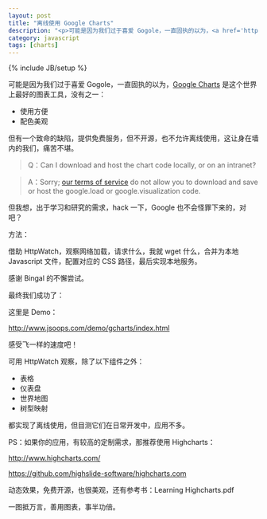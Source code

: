 ```yaml
---
layout: post
title: "离线使用 Google Charts"
description: "<p>可能是因为我们过于喜爱 Gogole，一直固执的以为，<a href='https://developers.google.com/chart/interactive/docs/index'>Google Charts</a> 是这个世界上最好的图表工具，没有之一：</p><ul><li>使用方便</li><li>配色美观</li></ul><p>但有一个致命的缺陷，提供免费服务，但不开源，也不允许离线使用，这让身在墙内的我们，痛苦不堪。</p>"
category: javascript
tags: [charts]
---
```

{% include JB/setup %}

可能是因为我们过于喜爱 Gogole，一直固执的以为，[Google Charts](https://developers.google.com/chart/interactive/docs/index) 是这个世界上最好的图表工具，没有之一：

- 使用方便
- 配色美观

但有一个致命的缺陷，提供免费服务，但不开源，也不允许离线使用，这让身在墙内的我们，痛苦不堪。

>Q：Can I download and host the chart code locally, or on an intranet?

>A：Sorry; [our terms of service](https://developers.google.com/chart/terms) do not allow you to download and save or host the google.load or google.visualization code.

但我想，出于学习和研究的需求，hack 一下，Google 也不会怪罪下来的，对吧？

方法：

借助 HttpWatch，观察网络加载，请求什么，我就 wget 什么，合并为本地 Javascript 文件，配置对应的 CSS 路径，最后实现本地服务。

感谢 Bingal 的不懈尝试。

最终我们成功了：

这里是 Demo：

<http://www.jsoops.com/demo/gcharts/index.html>

感受飞一样的速度吧！

可用 HttpWatch 观察，除了以下组件之外：

- 表格
- 仪表盘
- 世界地图
- 树型映射

都实现了离线使用，但目测它们在日常开发中，应用不多。

PS：如果你的应用，有较高的定制需求，那推荐使用 Highcharts：

<http://www.highcharts.com/>

<https://github.com/highslide-software/highcharts.com>

动态效果，免费开源，也很美观，还有参考书：Learning Highcharts.pdf

一图抵万言，善用图表，事半功倍。